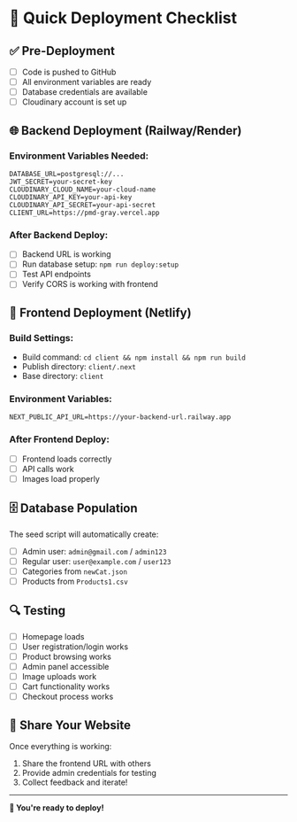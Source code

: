# 🚀 Quick Deployment Checklist

## ✅ Pre-Deployment

- [ ] Code is pushed to GitHub
- [ ] All environment variables are ready
- [ ] Database credentials are available
- [ ] Cloudinary account is set up

## 🌐 Backend Deployment (Railway/Render)

### Environment Variables Needed:
```
DATABASE_URL=postgresql://...
JWT_SECRET=your-secret-key
CLOUDINARY_CLOUD_NAME=your-cloud-name
CLOUDINARY_API_KEY=your-api-key
CLOUDINARY_API_SECRET=your-api-secret
CLIENT_URL=https://pmd-gray.vercel.app
```

### After Backend Deploy:
- [ ] Backend URL is working
- [ ] Run database setup: `npm run deploy:setup`
- [ ] Test API endpoints
- [ ] Verify CORS is working with frontend

## 🎨 Frontend Deployment (Netlify)

### Build Settings:
- Build command: `cd client && npm install && npm run build`
- Publish directory: `client/.next`
- Base directory: `client`

### Environment Variables:
```
NEXT_PUBLIC_API_URL=https://your-backend-url.railway.app
```

### After Frontend Deploy:
- [ ] Frontend loads correctly
- [ ] API calls work
- [ ] Images load properly

## 🗄️ Database Population

The seed script will automatically create:
- [ ] Admin user: `admin@gmail.com` / `admin123`
- [ ] Regular user: `user@example.com` / `user123`
- [ ] Categories from `newCat.json`
- [ ] Products from `Products1.csv`

## 🔍 Testing

- [ ] Homepage loads
- [ ] User registration/login works
- [ ] Product browsing works
- [ ] Admin panel accessible
- [ ] Image uploads work
- [ ] Cart functionality works
- [ ] Checkout process works

## 📱 Share Your Website

Once everything is working:
1. Share the frontend URL with others
2. Provide admin credentials for testing
3. Collect feedback and iterate!

---

**🎉 You're ready to deploy!** 